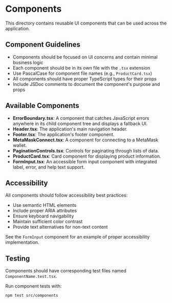 # Components

This directory contains reusable UI components that can be used across the application.

## Component Guidelines

- Components should be focused on UI concerns and contain minimal business logic
- Each component should be in its own file with the `.tsx` extension
- Use PascalCase for component file names (e.g., `ProductCard.tsx`)
- All components should have proper TypeScript types for their props
- Include JSDoc comments to document the component's purpose and props

## Available Components

- **ErrorBoundary.tsx**: A component that catches JavaScript errors anywhere in its child component tree and displays a fallback UI.
- **Header.tsx**: The application's main navigation header.
- **Footer.tsx**: The application's footer component.
- **MetaMaskConnect.tsx**: A component for connecting to a MetaMask wallet.
- **PaginationControls.tsx**: Controls for paginating through lists of data.
- **ProductCard.tsx**: Card component for displaying product information.
- **FormInput.tsx**: An accessible form input component with integrated label, error, and help text support.

## Accessibility

All components should follow accessibility best practices:

- Use semantic HTML elements
- Include proper ARIA attributes
- Ensure keyboard navigability
- Maintain sufficient color contrast
- Provide text alternatives for non-text content

See the `FormInput` component for an example of proper accessibility implementation.

## Testing

Components should have corresponding test files named `ComponentName.test.tsx`.

Run component tests with:

```bash
npm test src/components
```
